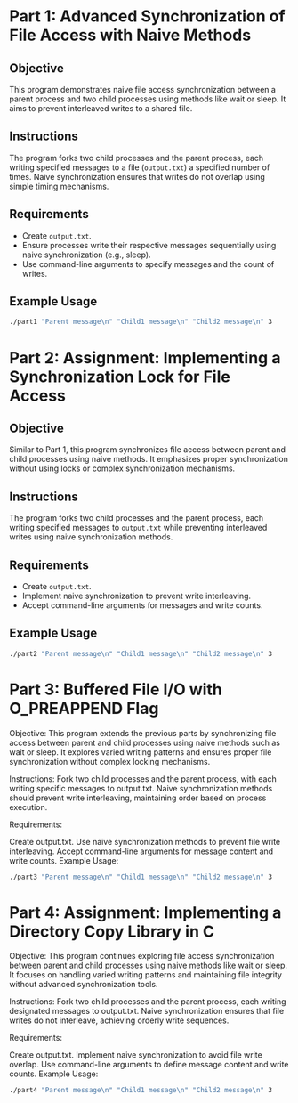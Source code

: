 # Part 1: Advanced Synchronization of File Access with Naive Methods

## Objective
This program demonstrates naive file access synchronization between a parent process and two child processes using methods like wait or sleep. It aims to prevent interleaved writes to a shared file.

## Instructions
The program forks two child processes and the parent process, each writing specified messages to a file (`output.txt`) a specified number of times. Naive synchronization ensures that writes do not overlap using simple timing mechanisms.

## Requirements
- Create `output.txt`.
- Ensure processes write their respective messages sequentially using naive synchronization (e.g., sleep).
- Use command-line arguments to specify messages and the count of writes.

## Example Usage
```bash
./part1 "Parent message\n" "Child1 message\n" "Child2 message\n" 3
```

# Part 2: Assignment: Implementing a Synchronization Lock for File Access

## Objective
Similar to Part 1, this program synchronizes file access between parent and child processes using naive methods. It emphasizes proper synchronization without using locks or complex synchronization mechanisms.

## Instructions
The program forks two child processes and the parent process, each writing specified messages to `output.txt` while preventing interleaved writes using naive synchronization methods.

## Requirements
- Create `output.txt`.
- Implement naive synchronization to prevent write interleaving.
- Accept command-line arguments for messages and write counts.

## Example Usage
```bash
./part2 "Parent message\n" "Child1 message\n" "Child2 message\n" 3
```

# Part 3: Buffered File I/O with O_PREAPPEND Flag
Objective:
This program extends the previous parts by synchronizing file access between parent and child processes using naive methods such as wait or sleep. It explores varied writing patterns and ensures proper file synchronization without complex locking mechanisms.

Instructions:
Fork two child processes and the parent process, with each writing specific messages to output.txt. Naive synchronization methods should prevent write interleaving, maintaining order based on process execution.

Requirements:

Create output.txt.
Use naive synchronization methods to prevent file write interleaving.
Accept command-line arguments for message content and write counts.
Example Usage:

```bash
./part3 "Parent message\n" "Child1 message\n" "Child2 message\n" 3
```
# Part 4: Assignment: Implementing a Directory Copy Library in C
Objective:
This program continues exploring file access synchronization between parent and child processes using naive methods like wait or sleep. It focuses on handling varied writing patterns and maintaining file integrity without advanced synchronization tools.

Instructions:
Fork two child processes and the parent process, each writing designated messages to output.txt. Naive synchronization ensures that file writes do not interleave, achieving orderly write sequences.

Requirements:

Create output.txt.
Implement naive synchronization to avoid file write overlap.
Use command-line arguments to define message content and write counts.
Example Usage:

```bash
./part4 "Parent message\n" "Child1 message\n" "Child2 message\n" 3
```
